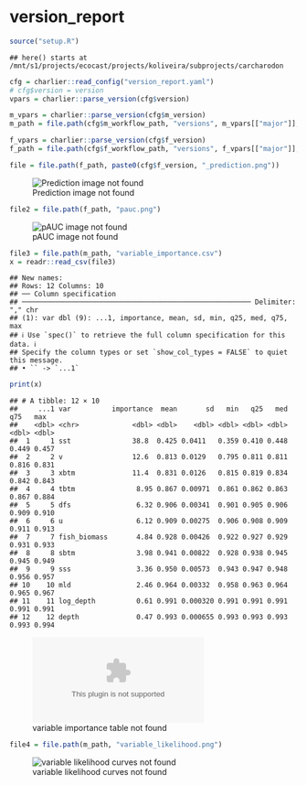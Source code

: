 version_report
================

``` r
source("setup.R")
```

    ## here() starts at /mnt/s1/projects/ecocast/projects/koliveira/subprojects/carcharodon

``` r
cfg = charlier::read_config("version_report.yaml")
# cfg$version = version
vpars = charlier::parse_version(cfg$version)

m_vpars = charlier::parse_version(cfg$m_version)
m_path = file.path(cfg$m_workflow_path, "versions", m_vpars[["major"]], m_vpars[["minor"]], cfg$m_version)

f_vpars = charlier::parse_version(cfg$f_version)
f_path = file.path(cfg$f_workflow_path, "versions", f_vpars[["major"]], f_vpars[["minor"]], cfg$f_version)
```

``` r
file = file.path(f_path, paste0(cfg$f_version, "_prediction.png"))
```

<figure>
<img
src="/mnt/s1/projects/ecocast/projects/koliveira/subprojects/carcharodon/workflows/forecast_workflow/versions/v01/000/v01.000.12/v01.000.12_prediction.png"
alt="Prediction image not found" />
<figcaption aria-hidden="true">Prediction image not found</figcaption>
</figure>

``` r
file2 = file.path(f_path, "pauc.png")
```

<figure>
<img
src="/mnt/s1/projects/ecocast/projects/koliveira/subprojects/carcharodon/workflows/forecast_workflow/versions/v01/000/v01.000.12/pauc.png"
alt="pAUC image not found" />
<figcaption aria-hidden="true">pAUC image not found</figcaption>
</figure>

``` r
file3 = file.path(m_path, "variable_importance.csv")
x = readr::read_csv(file3)
```

    ## New names:
    ## Rows: 12 Columns: 10
    ## ── Column specification
    ## ──────────────────────────────────────────────────────── Delimiter: "," chr
    ## (1): var dbl (9): ...1, importance, mean, sd, min, q25, med, q75, max
    ## ℹ Use `spec()` to retrieve the full column specification for this data. ℹ
    ## Specify the column types or set `show_col_types = FALSE` to quiet this message.
    ## • `` -> `...1`

``` r
print(x)
```

    ## # A tibble: 12 × 10
    ##     ...1 var          importance  mean       sd   min   q25   med   q75   max
    ##    <dbl> <chr>             <dbl> <dbl>    <dbl> <dbl> <dbl> <dbl> <dbl> <dbl>
    ##  1     1 sst               38.8  0.425 0.0411   0.359 0.410 0.448 0.449 0.457
    ##  2     2 v                 12.6  0.813 0.0129   0.795 0.811 0.811 0.816 0.831
    ##  3     3 xbtm              11.4  0.831 0.0126   0.815 0.819 0.834 0.842 0.843
    ##  4     4 tbtm               8.95 0.867 0.00971  0.861 0.862 0.863 0.867 0.884
    ##  5     5 dfs                6.32 0.906 0.00341  0.901 0.905 0.906 0.909 0.910
    ##  6     6 u                  6.12 0.909 0.00275  0.906 0.908 0.909 0.911 0.913
    ##  7     7 fish_biomass       4.84 0.928 0.00426  0.922 0.927 0.929 0.931 0.933
    ##  8     8 sbtm               3.98 0.941 0.00822  0.928 0.938 0.945 0.945 0.949
    ##  9     9 sss                3.36 0.950 0.00573  0.943 0.947 0.948 0.956 0.957
    ## 10    10 mld                2.46 0.964 0.00332  0.958 0.963 0.964 0.965 0.967
    ## 11    11 log_depth          0.61 0.991 0.000320 0.991 0.991 0.991 0.991 0.991
    ## 12    12 depth              0.47 0.993 0.000655 0.993 0.993 0.993 0.993 0.994

<figure>
<embed
src="/mnt/s1/projects/ecocast/projects/koliveira/subprojects/carcharodon/workflows/modeling_workflow/versions/v01/000/v01.000.12/variable_importance.csv" />
<figcaption aria-hidden="true">variable importance table not
found</figcaption>
</figure>

``` r
file4 = file.path(m_path, "variable_likelihood.png")
```

<figure>
<img
src="/mnt/s1/projects/ecocast/projects/koliveira/subprojects/carcharodon/workflows/modeling_workflow/versions/v01/000/v01.000.12/variable_likelihood.png"
alt="variable likelihood curves not found" />
<figcaption aria-hidden="true">variable likelihood curves not
found</figcaption>
</figure>
